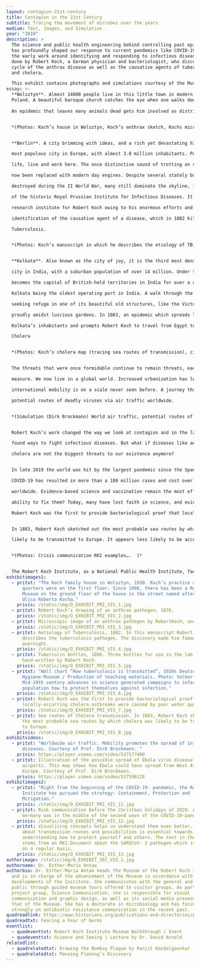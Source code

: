```yaml
---
layout: contagion-21st-century
title: Contagion in the 21st Century
subtitle: Tracing the movement of microbes over the years
medium: Text, Images, and Simulation
year: "2019"
description: >
  The science and public health engineering behind controlling past epidemics
  has profoundly shaped our response to current pandemics like COVID-19. Much of
  the early work around identifying and responding to infectious diseases was
  done by Robert Koch, a German physician and bacteriologist, who discovered the
  cycle of the anthrax disease as well as the causative agents of tuberculosis
  and cholera. 

  This exhibit contains photographs and simulations courtesy of the Museum at the Robert Koch Institute. It takes us through the various places around the world where Robert Koch made his pioneering discoveries, and provokes us to reflect on how our responses to infectious diseases continue to evolve through time.
essay: >-
  **Wolsztyn**. Almost 14000 people live in this little town in modern day
  Poland. A beautiful baroque church catches the eye when one walks down the street, where Robert Koch once lived. It isn’t entirely clear why he was drawn to this town hidden away in the Province of Posen, part of the Prussian empire between 1848 and 1919. Perhaps it was his chance to get closer to nature, his childhood fascination. 
  
  An epidemic that leaves many animals dead gets him involved as district physician. It was here that Koch, in 1876, provides first evidence of a link between a bacterium and an infectious disease: Anthrax.


  *(Photos: Koch’s house in Wolsztyn, Koch’s anthrax sketch, Kochs microscopic anthrax  image)* 


  **Berlin**. A city brimming with ideas, and a rich yet devastating history – it is now the second

  most populous city in Europe, with almost 3.8 million inhabitants. People from all walks of

  life, live and work here. The once distinctive sound of trotting on cobblestone streets has

  now been replaced with modern day engines. Despite several stately buildings being

  destroyed during the II World War, many still dominate the skyline, including the structures

  of the historic Royal Prussian Institute for Infectious Diseases. It was established as a

  research institute for Robert Koch owing to his enormous efforts and success in the

  identification of the causative agent of a disease, which in 1882 killed one in seven people:

  Tuberculosis.


  *(Photos: Koch’s manuscript in which he describes the etiology of TB, Tuberculin bottles  from Koch, Risk communication – spread of TB)* 


  **Kolkata**. Also known as the city of joy, it is the third most densely inhabited metropolitan

  city in India, with a suburban population of over 14 million. Under the British Raj, Kolkata

  becomes the capital of British-held territories in India for over a century, with the Port of

  Kolkata being the oldest operating port in India. A walk through the city at noon leaves you

  seeking refuge in one of its beautiful old structures, like the Victoria Memorial, which stands

  proudly amidst luscious gardens. In 1883, an epidemic which spreads like fire, plagues

  Kolkata’s inhabitants and prompts Robert Koch to travel from Egypt to India to investigate:

  Cholera


  *(Photos: Koch’s cholera map (tracing sea routes of transmission), city map of Kolkata  during Koch’s time)* 


  The threats that were once formidable continue to remain threats, each in their own

  measure. We now live in a global world. Increased urbanization has led to megacities, and

  international mobility is on a scale never seen before. A journey that took Robert Koch a  few weeks to complete now takes us a few hours. Even back in 1883, Robert Koch sketched out the most probable sea routes by which cholera, then thought of as a disease of the poor, was likely to find its way to the heart of Europe. Today scientists at the Robert Koch-Institute simulate the

  potential routes of deadly viruses via air traffic worldwide.


  *(Simulation (Dirk Brockmann) World air traffic, potential routes of deadly viruses)*


  Robert Koch’s work changed the way we look at contagion and in the last century we have

  found ways to fight infectious diseases. But what if diseases like anthrax, tuberculosis and

  cholera are not the biggest threats to our existence anymore?


  In late 2019 the world was hit by the largest pandemic since the Spanish flu of 1918.

  COVID-19 has resulted in more than a 100 million cases and cost over 2.5 million lives

  worldwide. Evidence-based science and vaccination remain the most effective ways of preventing and treating infection. So how worried should we really be, when we start to see the cracks in these concrete structures now holding the world of infectious medicine together? What should we do when we find that the rate at which these cracks get bigger surpasses our

  ability to fix them? Today, many have lost faith in science, and evidence-based knowledge

  Robert Koch was the first to provide bacteriological proof that locally-occurring cholera outbreaks were caused by poor water quality.


  In 1883, Robert Koch sketched out the most probable sea routes by which cholera was

  likely to be transmitted to Europe. It appears less likely to be accepted than fake news and rumours which often feed on our inner fears and emotions. Have we gone against our most powerful allies in the battle against infectious disease and is this contagion of disbelief spreading faster than a deadly virus?


  *(Photos: Crisis communication RKI examples….  )*


  The Robert Koch Institute, as a National Public Health Institute, faces many new challenges but remains a pillar of knowledge, evidence-based research,  communication and surveillance of public health. We connect with international  players in a quest to find solutions for global health problems.
exhibitimages1:
  - pritxt: "The Koch family house in Wolsztyn, 1930. Koch’s practice and the living
      quarters were on the first floor. Since 1996, there has been a Robert Koch
      Museum on the ground floor of the house in the street named after him:
      Ulica Roberta Kocha."
    privis: /static/img/O_EXHIBIT_PRI_VIS_1.jpg
  - pritxt: Robert Koch’s drawing of an anthrax pathogen, 1876.
    privis: /static/img/O_EXHIBIT_PRI_VIS_2.jpg
  - pritxt: Microscopic image of an anthrax pathogen by RobertKoch, undated.
    privis: /static/img/O_EXHIBIT_PRI_VIS_3.jpg
  - pritxt: Aetiology of Tuberculosis, 1882. In this manuscript Robert Koch first
      describes the tuberculosis pathogen. The discovery made him famous
      overnight.
    privis: /static/img/O_EXHIBIT_PRI_VIS_4.jpg
  - pritxt: Tuberculin bottles, 1896. Three bottles for use in the lab with labels
      hand-written by Robert Koch.
    privis: /static/img/O_EXHIBIT_PRI_VIS_5.jpg
  - pritxt: "Wall chart “How tuberculosis is transmitted”, 1920s Deutsches
      Hygiene-Museum / Production of teaching materials. Photo: Volker Kreidler.
      Mid-19th century advances in science generated campaigns to inform the
      population how to protect themselves against infection."
    privis: /static/img/O_EXHIBIT_PRI_VIS_6.jpg
  - pritxt: Robert Koch was the first to provide bacteriological proof that
      locally-occurring cholera outbreaks were caused by poor water quality.
    privis: /static/img/O_EXHIBIT_PRI_VIS_7.jpg
  - pritxt: Sea routes of Cholera transmission. In 1883, Robert Koch sketched out
      the most probable sea routes by which cholera was likely to be transmitted
      to Europe.
    privis: /static/img/O_EXHIBIT_PRI_VIS_8.jpg
exhibitvideos:
  - pritxt: "Worldwide air traffic. Mobility promotes the spread of infectious
      diseases. Courtesy of Prof. Dirk Brockmann. "
    privis: https://player.vimeo.com/video/537577400
  - pritxt: Illustration of the possible spread of Ebola virus disease through
      airports. This map shows how Ebola could have spread from West Africa to
      Europe. Courtesy of Prof. Dirk Brockmann.
    privis: https://player.vimeo.com/video/537596118
exhibitimages2:
  - pritxt: "Right from the beginning of the COVID-19- pandemic, the Robert Koch
      Institute has pursued the strategy: Containment, Protection and
      Mitigation."
    privis: /static/img/O_EXHIBIT_PRI_VIS_11.jpg
  - pritxt: Risk communication before the Christmas holidays of 2020. At the time
      Germany was in the middle of the second wave of the COVID-19-pandemic.
    privis: /static/img/O_EXHIBIT_PRI_VIS_12.jpg
  - pritxt: Visualising concepts helps us understand them even better. Communication
      about transmission routes and possibilities is essential towards
      understanding how to protect yourself and others. The text in the photo
      stems from an RKI-Document about the SARSCoV- 2 pathogen which is updated
      on a regular basis.
    privis: /static/img/O_EXHIBIT_PRI_VIS_13.jpg
authorimage: /static/img/O_EXHIBIT_SEC_VIS_1.jpg
authorname: Dr. Esther-Maria Antao
authorbio: Dr. Esther-Maria Antao heads the Museum at the Robert Koch Institute
  and is in charge of the advancement of the Museum in accordance with ongoing
  developments of the Institute. She communicates with the general and expert
  public through guided museum tours offered to visitor groups. As part of the
  project group, Science Communication, she is responsible for visual
  communication and graphic design, as well as its social media presence and
  that of the Museum. She has a doctorate in microbiology and has focused
  strongly on antibiotic resistance communication in the recent past.
quadreadlink: https://www.historians.org/publications-and-directories/perspectives-on-history/october-2020/fearing-a-fear-of-germs-how-did-the-surgical-mask-transform-from-a-sign-of-bigotry-to-a-sign-of-care
quadreadtxt: Fearing a Fear of Germs
eventlist:
  - quadeventtxt: Robert Koch Institute Museum Walkthrough | Event
  - quadeventtxt: Science and Seeing | Lecture by Dr. David Arnold
relatedlist:
  - quadrelatedtxt: Drawing the Bombay Plague by Ranjit Kandalgaonkar
  - quadrelatedtxt: Penning Fleming’s Discovery
---
```

